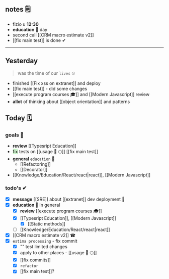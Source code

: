 ## notes 🗒
- fizio u **12:30**
- **education** 🎒 day
- second call [[CRM macro estimate v2]]
- [[fix main test]] is done ✔

---
## Yesterday
> was the time of our `lives` ⏲

- finished [[Fix xss on extranet]] and deploy
- [[fix main test]] - did some changes
- [[execute program courses 🎓]] and [[Modern Javascript]]
		review
- **allot** of thinking about [[object orientation]] and patterns

## Today 🗓

### goals 🏴
- **review** [[Typesript Education]]
- <mark style="background: #BBFABBA6;">fix</mark>  tests on [[usage 🍏 🌕]] [[fix main test]]
- **general** `education` 🎒
	- [[Refactoring]]
	- [[Decorator]]
- [[Knowledge/Education/React/react|react]], [[Modern Javascript]]

### todo's ✔
- [x] **message** [[SRE]] about [[extranet]] dev deployment 🚀
- [x] **education 🎒** in general
	- [x] **review** [[execute program courses 🎓]]
	- [x] [[Typesript Education]], [[Modern Javascript]]
		- [x] [[Static methods]]
	- [ ] [[Knowledge/Education/React/react|react]]
- [x] [[CRM macro estimate v2]] ☎
- [x] `estima processing` - fix commit
	- [x] "" test limited changes
	- [x] apply to other places - [[usage 🍏 🌕]]
	- [x] [[fix commits]]
	- [x] `refactor`
	- [x] [[fix main test]]?
